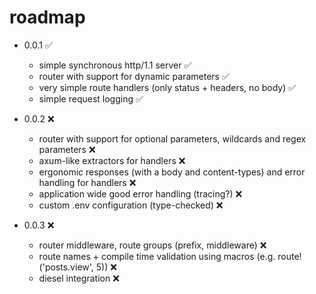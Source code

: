 # roadmap

- 0.0.1 ✅
    - simple synchronous http/1.1 server ✅
    - router with support for dynamic parameters ✅
    - very simple route handlers (only status + headers, no body) ✅
    - simple request logging ✅

- 0.0.2 ❌
    - router with support for optional parameters, wildcards and regex parameters ❌
    - axum-like extractors for handlers ❌
    - ergonomic responses (with a body and content-types) and error handling for handlers ❌
    - application wide good error handling (tracing?) ❌
    - custom .env configuration (type-checked) ❌

- 0.0.3 ❌
    - router middleware, route groups (prefix, middleware) ❌
    - route names + compile time validation using macros (e.g. route!('posts.view', 5)) ❌
    - diesel integration ❌
